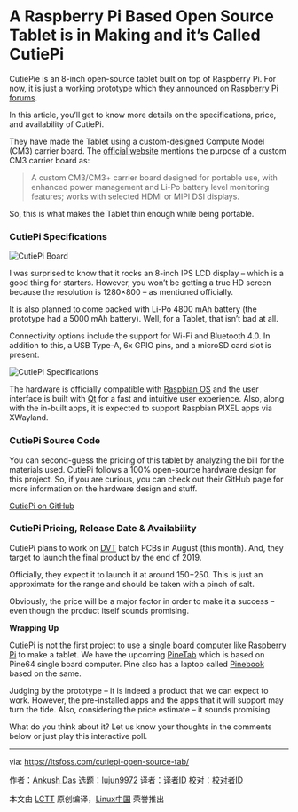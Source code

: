 [#]: collector: (lujun9972)
[#]: translator: (geekpi)
[#]: reviewer: ( )
[#]: publisher: ( )
[#]: url: ( )
[#]: subject: (A Raspberry Pi Based Open Source Tablet is in Making and it’s Called CutiePi)
[#]: via: (https://itsfoss.com/cutiepi-open-source-tab/)
[#]: author: (Ankush Das https://itsfoss.com/author/ankush/)

A Raspberry Pi Based Open Source Tablet is in Making and it’s Called CutiePi
======

CutiePie is an 8-inch open-source tablet built on top of Raspberry Pi. For now, it is just a working prototype which they announced on [Raspberry Pi forums][1].

In this article, you’ll get to know more details on the specifications, price, and availability of CutiePi.

They have made the Tablet using a custom-designed Compute Model (CM3) carrier board. The [official website][2] mentions the purpose of a custom CM3 carrier board as:

> A custom CM3/CM3+ carrier board designed for portable use, with enhanced power management and Li-Po battery level monitoring features; works with selected HDMI or MIPI DSI displays.

So, this is what makes the Tablet thin enough while being portable.

### CutiePi Specifications

![CutiePi Board][3]

I was surprised to know that it rocks an 8-inch IPS LCD display – which is a good thing for starters. However, you won’t be getting a true HD screen because the resolution is 1280×800 – as mentioned officially.

It is also planned to come packed with Li-Po 4800 mAh battery (the prototype had a 5000 mAh battery). Well, for a Tablet, that isn’t bad at all.

Connectivity options include the support for Wi-Fi and Bluetooth 4.0. In addition to this, a USB Type-A, 6x GPIO pins, and a microSD card slot is present.

![CutiePi Specifications][4]

The hardware is officially compatible with [Raspbian OS][5] and the user interface is built with [Qt][6] for a fast and intuitive user experience. Also, along with the in-built apps, it is expected to support Raspbian PIXEL apps via XWayland.

### CutiePi Source Code

You can second-guess the pricing of this tablet by analyzing the bill for the materials used. CutiePi follows a 100% open-source hardware design for this project. So, if you are curious, you can check out their GitHub page for more information on the hardware design and stuff.

[CutiePi on GitHub][7]

### CutiePi Pricing, Release Date &amp; Availability

CutiePi plans to work on [DVT][8] batch PCBs in August (this month). And, they target to launch the final product by the end of 2019.

Officially, they expect it to launch it at around $150-$250. This is just an approximate for the range and should be taken with a pinch of salt.

Obviously, the price will be a major factor in order to make it a success – even though the product itself sounds promising.

**Wrapping Up**

CutiePi is not the first project to use a [single board computer like Raspberry Pi][9] to make a tablet. We have the upcoming [PineTab][10] which is based on Pine64 single board computer. Pine also has a laptop called [Pinebook][11] based on the same.

Judging by the prototype – it is indeed a product that we can expect to work. However, the pre-installed apps and the apps that it will support may turn the tide. Also, considering the price estimate – it sounds promising.

What do you think about it? Let us know your thoughts in the comments below or just play this interactive poll.

--------------------------------------------------------------------------------

via: https://itsfoss.com/cutiepi-open-source-tab/

作者：[Ankush Das][a]
选题：[lujun9972][b]
译者：[译者ID](https://github.com/译者ID)
校对：[校对者ID](https://github.com/校对者ID)

本文由 [LCTT](https://github.com/LCTT/TranslateProject) 原创编译，[Linux中国](https://linux.cn/) 荣誉推出

[a]: https://itsfoss.com/author/ankush/
[b]: https://github.com/lujun9972
[1]: https://www.raspberrypi.org/forums/viewtopic.php?t=247380
[2]: https://cutiepi.io/
[3]: https://i2.wp.com/itsfoss.com/wp-content/uploads/2019/08/cutiepi-board.png?ssl=1
[4]: https://i1.wp.com/itsfoss.com/wp-content/uploads/2019/08/cutiepi-specifications.jpg?ssl=1
[5]: https://itsfoss.com/raspberry-pi-os-desktop/
[6]: https://en.wikipedia.org/wiki/Qt_%28software%29
[7]: https://github.com/cutiepi-io/cutiepi-board
[8]: https://en.wikipedia.org/wiki/Engineering_validation_test#Design_verification_test
[9]: https://itsfoss.com/raspberry-pi-alternatives/
[10]: https://www.pine64.org/pinetab/
[11]: https://itsfoss.com/pinebook-pro/
